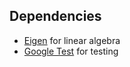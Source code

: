 ## Dependencies

- [Eigen](http://eigen.tuxfamily.org/) for linear algebra
- [Google Test](https://github.com/google/googletest) for testing
